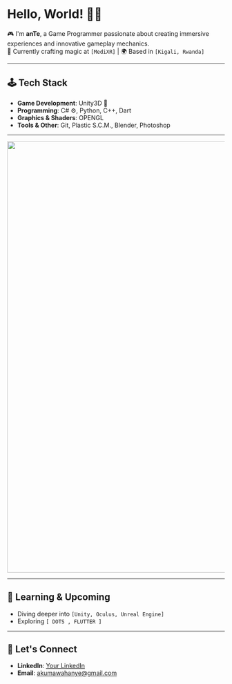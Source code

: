 # Hello, World! 👋🏻

🎮 I'm **anTe**, a Game Programmer passionate about creating immersive experiences and innovative gameplay mechanics.  
💼 Currently crafting magic at `[MediXR]` | 🌍 Based in `[Kigali, Rwanda]`

---

## 🕹️ Tech Stack

- **Game Development**: Unity3D 🌌
- **Programming**: C# ⚙️, Python, C++, Dart
- **Graphics & Shaders**: OPENGL
- **Tools & Other**: Git, Plastic S.C.M., Blender, Photoshop

---
<img src="https://github-readme-stats.vercel.app/api?username=Ante-237&show_icons=true&theme=tokyonight" width="1000" />


---

## 🌱 Learning & Upcoming
- Diving deeper into `[Unity, Oculus, Unreal Engine]`
- Exploring `[ DOTS , FLUTTER ]`
---
## 🤝 Let's Connect

- **LinkedIn**: [Your LinkedIn](https://www.linkedin.com/in/nwalahnjie-akumawah-51a88b20b)
- **Email**: [akumawahanye@gmail.com](mailto:akumawahanye@gmail.com)

